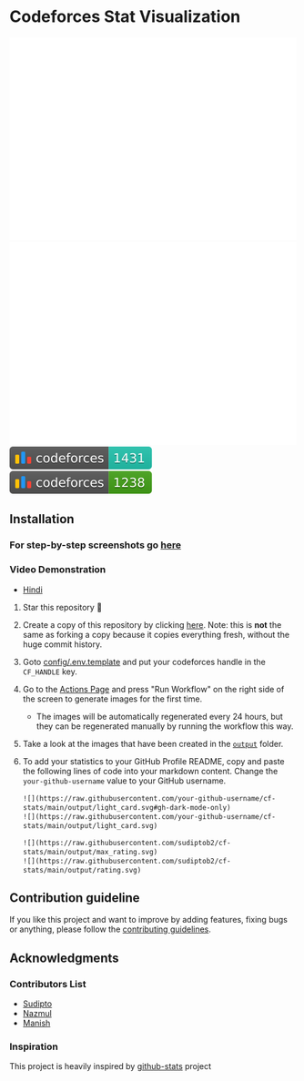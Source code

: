 # Codeforces Stat Visualization

<a href="https://github.com/jamoeba/cf-stats">
<img src="https://raw.githubusercontent.com/jamoeba/cf-stats/main/output/light_card.svg#gh-dark-mode-only" />
<img src="https://raw.githubusercontent.com/jamoeba/cf-stats/main/output/light_card.svg" />
</a>
<br/>
<a href="https://github.com/jamoeba/cf-stats">
<img src="https://raw.githubusercontent.com/jamoeba/cf-stats/main/output/max_rating.svg" />
<img src="https://raw.githubusercontent.com/jamoeba/cf-stats/main/output/rating.svg" />
</a>

## Installation

### For step-by-step screenshots go [here](docs/INSTALLATIONSTEPS.md) 
### Video Demonstration

- [Hindi](https://www.youtube.com/watch?v=lPASqH0ZoIc)

1. Star this repository :pray:
2. Create a copy of this repository by clicking
   [here](https://github.com/sudiptob2/cf-stats/generate). Note: this is
   **not** the same as forking a copy because it copies everything fresh,
   without the huge commit history.
3. Goto [config/.env.template](config/.env.template) and put your codeforces handle in the `CF_HANDLE` key.
4. Go to the [Actions Page](../../actions?query=workflow%3A"Generate+Stats+Images") and press "Run Workflow" on the
   right side of the screen to generate images for the first time.
    - The images will be automatically regenerated every 24 hours, but they can
      be regenerated manually by running the workflow this way.
5. Take a look at the images that have been created in the
   [`output`](output) folder.
6. To add your statistics to your GitHub Profile README, copy and paste the
   following lines of code into your markdown content. Change the `your-github-username`
   value to your GitHub username.

   ```raw
   ![](https://raw.githubusercontent.com/your-github-username/cf-stats/main/output/light_card.svg#gh-dark-mode-only)
   ![](https://raw.githubusercontent.com/your-github-username/cf-stats/main/output/light_card.svg)
   ```

   ```raw
   ![](https://raw.githubusercontent.com/sudiptob2/cf-stats/main/output/max_rating.svg)
   ![](https://raw.githubusercontent.com/sudiptob2/cf-stats/main/output/rating.svg)
   ```

## Contribution guideline

If you like this project and want to improve by adding features, fixing bugs or anything, please follow
the [contributing guidelines](docs/CONTRIBUTING.md).

## Acknowledgments

### Contributors List

- [Sudipto](https://github.com/sudiptob2)
- [Nazmul](https://github.com/nazmulweb)
- [Manish](https://github.com/csemanish12)

### Inspiration

This project is heavily inspired by [github-stats](https://github.com/jstrieb/github-stats) project

